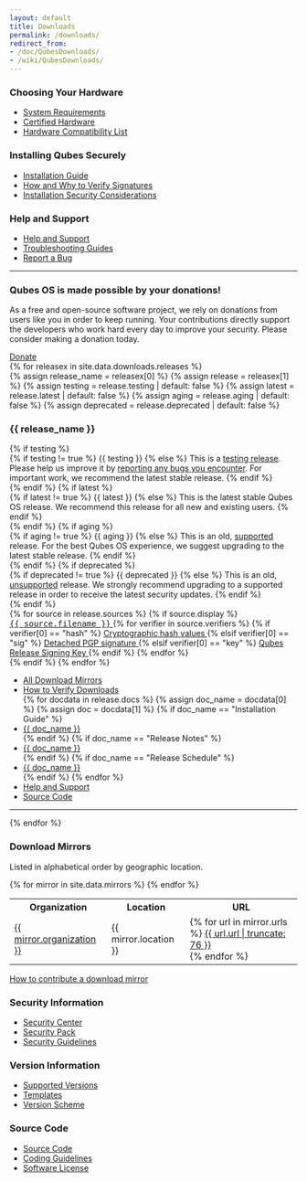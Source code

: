 ```yaml
---
layout: default
title: Downloads
permalink: /downloads/
redirect_from:
- /doc/QubesDownloads/
- /wiki/QubesDownloads/
---
```


<div class="more-bottom page-content">
  <div class="row">
    <div class="col-lg-4">
      <h3>Choosing Your Hardware</h3>
      <ul class="list-unstyled">
        <li>
          <a href="/doc/system-requirements/">
            <i class="fa fa-server fa-fw black-icon"></i> System Requirements
          </a>
        </li>
        <li>
          <a href="/doc/certified-hardware/">
            <i class="fa fa-floppy-o fa-fw black-icon"></i> Certified Hardware
          </a>
        </li>
        <li>
          <a href="/hcl/">
            <i class="fa fa-laptop fa-fw black-icon"></i> Hardware Compatibility
              List
          </a>
        </li>
      </ul>
    </div>
    <div class="col-lg-4">
      <h3>Installing Qubes Securely</h3>
      <ul class="list-unstyled">
        <li>
          <a href="/doc/installation-guide/">
            <i class="fa fa-book fa-fw black-icon"></i> Installation Guide
          </a>
        </li>
        <li>
          <a href="/security/verifying-signatures/">
            <i class="fa fa-lock fa-fw black-icon"></i> How and Why to Verify
              Signatures
          </a>
        </li>
        <li>
          <a href="/doc/install-security/">
            <i class="fa fa-lightbulb-o fa-fw black-icon"></i> Installation
              Security Considerations
          </a>
        </li>
      </ul>
    </div>
    <div class="col-lg-4">
      <h3>Help and Support</h3>
      <ul class="list-unstyled">
        <li>
          <a href="/support/">
            <i class="fa fa-life-ring fa-fw black-icon"></i> Help and Support
          </a>
        </li>
        <li>
          <a href="/doc/#troubleshooting">
            <i class="fa fa-file-text-o fa-fw black-icon"></i> Troubleshooting
              Guides
          </a>
        </li>
        <li>
          <a href="/doc/reporting-bugs/">
            <i class="fa fa-bug fa-fw black-icon"></i> Report a Bug
          </a>
        </li>
      </ul>
    </div>
  </div>
  <hr class="more-bottom">
  <div class="row">
    <div class="col-lg-12">
      <h3>Qubes OS is made possible by your donations!</h3>
      <p>
        As a free and open-source software project, we rely on donations from
        users like you in order to keep running. Your contributions directly
        support the developers who work hard every day to improve your security.
        Please consider making a donation today.
      </p>
      <a class="btn btn-lg btn-primary" href="/donate/">Donate</a>
    </div>
  </div>
</div>
<div class="white-box more-bottom page-content">
  {% for releasex in site.data.downloads.releases %}
  <div class="row">
    <div class="col-lg-12">
      {% assign release_name = releasex[0] %}
      {% assign release = releasex[1] %}
      {% assign testing = release.testing | default: false %}
      {% assign latest = release.latest | default: false %}
      {% assign aging = release.aging | default: false %}
      {% assign deprecated = release.deprecated | default: false %}
      <h3 id="{{ release_name | slugify }}">
        {{ release_name }}
      </h3>
      {% if testing %}
      <div class="alert alert-info" role="alert">
        <i class="fa fa-question-circle"></i>
        {% if testing != true %}
          {{ testing }}
        {% else %}
          This is a <a href="/doc/testing/">testing release</a>. Please help us
          improve it by <a href="/doc/reporting-bugs/">reporting any bugs you
          encounter</a>. For important work, we recommend the latest stable
          release.
        {% endif %}
      </div>
      {% endif %}
      {% if latest %}
      <div class="alert alert-success" role="alert">
        <i class="fa fa-check-circle"></i>
        {% if latest != true %}
          {{ latest }}
        {% else %}
          This is the latest stable Qubes OS release. We recommend this release
          for all new and existing users.
        {% endif %}
      </div>
      {% endif %}
      {% if aging %}
      <div class="alert alert-warning" role="alert">
        <i class="fa fa-info-circle"></i>
        {% if aging != true %}
          {{ aging }}
        {% else %}
          This is an old, <a href="/doc/supported-versions/">supported</a>
          release. For the best Qubes OS experience, we suggest upgrading to the
          latest stable release.
        {% endif %}
      </div>
      {% endif %}
      {% if deprecated %}
      <div class="alert alert-danger" role="alert">
        <i class="fa fa-exclamation-circle"></i>
        {% if deprecated != true %}
          {{ deprecated }}
        {% else %}
          This is an old, <a href="/doc/supported-versions/">unsupported</a>
          release. We strongly recommend upgrading to a supported release in
          order to receive the latest security updates.
        {% endif %}
      </div>
      {% endif %}
    </div>
  </div>
  <div class="row download-content">
    {% for source in release.sources %}
    {% if source.display %}
    <div class="col-lg-4 add-bottom">
      <a class="btn btn-primary btn-block" href="{{ source.url }}"
         title="{{ release_name }} {{ source.type }}: {{ source.size }}">
        <i class="fa fa-fw fa-download"></i>
        <samp>{{ source.filename }}</samp>
      </a>
      {% for verifier in source.verifiers %}
        {% if verifier[0] == "hash" %}
        <a class="btn btn-default btn-block" href="{{ verifier[1] }}"
           title="Cryptographic hash values for {{ release_name }}">
          <i class="fa fa-fw fa-download"></i>Cryptographic hash values
        </a>
        {% elsif verifier[0] == "sig" %}
        <a class="btn btn-default btn-block" href="{{ verifier[1] }}"
           title="Detached PGP signature file for {{ release_name }}">
          <i class="fa fa-fw fa-download"></i>Detached PGP signature
        </a>
        {% elsif verifier[0] == "key" %}
        <a class="btn btn-default btn-block" href="{{ verifier[1] }}"
           title="PGP Release Signing Key for {{ release_name }}">
          <i class="fa fa-fw fa-download"></i>Qubes Release Signing Key
        </a>
        {% endif %}
      {% endfor %}
    </div>
    {% endif %}
    {% endfor %}
    <div class="col-lg-4">
      <ul class="list-unstyled">
        <li>
          <a href="#mirrors" title="View all download mirrors">
            <i class="fa fa-fw fa-cloud-download black-icon"></i>
            All Download Mirrors
          </a>
        </li>
        <li>
          <a href="/security/verifying-signatures/">
            <i class="fa fa-fw fa-question-circle black-icon"></i>
            How to Verify Downloads
          </a>
        </li>
        {% for docdata in release.docs %}
        {% assign doc_name = docdata[0] %}
        {% assign doc = docdata[1] %}
        {% if doc_name == "Installation Guide" %}
        <li>
          <a href="{{ doc.url }}">
            <i class="fa fa-fw fa-book black-icon"></i> {{ doc_name }}
          </a>
        </li>
        {% endif %}
        {% if doc_name == "Release Notes" %}
        <li>
          <a href="{{ doc.url }}">
            <i class="fa fa-fw fa-file-text-o black-icon"></i> {{ doc_name }}
          </a>
        </li>
        {% endif %}
        {% if doc_name == "Release Schedule" %}
        <li>
          <a href="{{ doc.url }}">
            <i class="fa fa-fw fa-calendar black-icon"></i> {{ doc_name }}
          </a>
        </li>
        {% endif %}
        {% endfor %}
        <li>
          <a href="/support/" title="Help and Support">
            <i class="fa fa-fw fa-life-ring black-icon"></i> Help and Support
          </a>
        </li>
        <li>
          <a href="/doc/source-code/">
            <i class="fa fa-fw fa-code black-icon"></i> Source Code
          </a>
        </li>
      </ul>
    </div>
  </div>
  <hr class="more-bottom">
  {% endfor %}
</div>
<div class="row">
  <div class="col-lg-12 col-md-12">
    <div class="more-bottom page-content">
      <article>
        <h3 id="mirrors">Download Mirrors</h3>
        <p>
          Listed in alphabetical order by geographic location.
        </p>
        <table>
          <tr>
            <th>Organization</th>
            <th>Location</th>
            <th>URL</th>
          </tr>
          {% for mirror in site.data.mirrors %}
          <tr id="{{ mirror.organization | slugify }}">
            <td>
              <a href="{{ mirror.org_url }}">{{ mirror.organization }}</a>
            </td>
            <td>
              {{ mirror.location }}
            </td>
            <td>
              {% for url in mirror.urls %}
              <a href="{{ url.url }}">{{ url.url | truncate: 76 }}</a><br>
              {% endfor %}
            </td>
          </tr>
          {% endfor %}
        </table>
        <a href="/downloads/mirrors/#instructions-for-mirror-operators">
          <i class="fa fa-cloud fa-fw black-icon"></i>
          How to contribute a download mirror
        </a>
      </article>
    </div>
  </div>
</div>
<div class="white-box more-bottom page-content">
  <div class="row">
    <div class="col-lg-4 col-md-4">
      <h3 id="versions">Security Information</h3>
      <ul class="list-unstyled">
        <li>
          <a href="/security/">
            <i class="fa fa-lock fa-fw black-icon"></i> Security Center
          </a>
        </li>
        <li>
          <a href="/security/pack/">
            <i class="fa fa-folder fa-fw black-icon"></i> Security Pack
          </a>
        </li>
        <li>
          <a href="/doc/security-guidelines/">
            <i class="fa fa-tasks fa-fw black-icon"></i> Security Guidelines
          </a>
        </li>
      </ul>
    </div>
    <div class="col-lg-4 col-md-4">
      <h3 id="versions">Version Information</h3>
      <ul class="list-unstyled">
        <li>
          <a href="/doc/supported-versions/">
            <i class="fa fa-history fa-fw black-icon"></i> Supported Versions
          </a>
        </li>
        <li>
          <a href="/doc/templates/">
            <i class="fa fa-clone fa-fw black-icon"></i> Templates
          </a>
        </li>
        <li>
          <a href="/doc/version-scheme/">
            <i class="fa fa-code-fork fa-fw black-icon"></i> Version Scheme
          </a>
        </li>
      </ul>
    </div>
    <div class="col-lg-4 col-md-4">
      <h3 id="source-code">Source Code</h3>
      <ul class="list-unstyled">
        <li>
          <a href="/doc/source-code/">
            <i class="fa fa-code fa-fw black-icon"></i> Source Code
          </a>
        </li>
        <li>
          <a href="/doc/coding-style/">
            <i class="fa fa-terminal fa-fw black-icon"></i> Coding Guidelines
          </a>
        </li>
        <li>
          <a href="/doc/license/">
            <i class="fa fa-file-text-o fa-fw black-icon"></i> Software License
          </a>
        </li>
      </ul>
    </div>
  </div>
</div>
